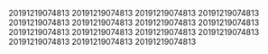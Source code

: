 20191219074813
20191219074813
20191219074813
20191219074813
20191219074813
20191219074813
20191219074813
20191219074813
20191219074813
20191219074813
20191219074813
20191219074813
20191219074813
20191219074813
20191219074813
